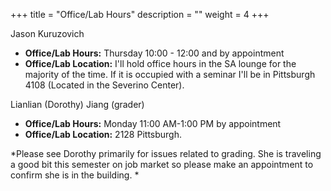 +++
title = "Office/Lab Hours"
description = ""
weight = 4
+++

Jason Kuruzovich

*  **Office/Lab Hours:**  Thursday 10:00 - 12:00 and by appointment <br>
* **Office/Lab Location:** I'll hold office hours in the SA lounge for the majority of the time. If it is occupied with a seminar I'll be in Pittsburgh 4108 (Located in the Severino Center).<br>


Lianlian (Dorothy) Jiang  (grader)

* **Office/Lab Hours:**  Monday 11:00 AM-1:00 PM by appointment <br>
* **Office/Lab Location:** 2128 Pittsburgh. <br>

*Please see Dorothy primarily for issues related to grading. She is traveling a good bit this semester on job market so please make an appointment to confirm she is in the building.  *
